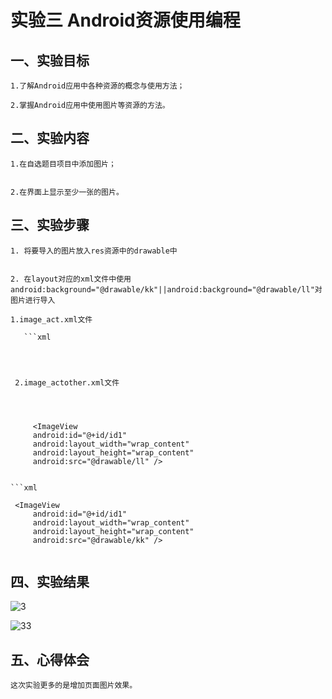 
    
   # 实验三 Android资源使用编程


   ## 一、实验目标
    
    1.了解Android应用中各种资源的概念与使用方法；
    
    2.掌握Android应用中使用图片等资源的方法。
    
    
   ## 二、实验内容
    
    
    1.在自选题目项目中添加图片；
    
    
    2.在界面上显示至少一张的图片。
    
    
   ## 三、实验步骤
    
    
    1. 将要导入的图片放入res资源中的drawable中
    
    
    2. 在layout对应的xml文件中使用android:background="@drawable/kk"||android:background="@drawable/ll"对图片进行导入  
    
    1.image_act.xml文件
    
       ```xml
   <ImageView
        android:id="@+id/id1"
        android:layout_width="wrap_content"
        android:layout_height="wrap_content"
        android:src="@drawable/kk" />
   ```
    
    
    
    2.image_actother.xml文件
    
  
    
    
        <ImageView
        android:id="@+id/id1"
        android:layout_width="wrap_content"
        android:layout_height="wrap_content"
        android:src="@drawable/ll" />
        
        
   ```xml
   
    <ImageView
        android:id="@+id/id1"
        android:layout_width="wrap_content"
        android:layout_height="wrap_content"
        android:src="@drawable/kk" />
        
   ```
    
 
    
   ## 四、实验结果
    
   ![3](https://raw.githubusercontent.com//hui23333/android-labs-2020/students/net1814080903120/3.png)
    
   ![33](https://raw.githubusercontent.com//hui23333/android-labs-2020/students/net1814080903120/33.png)
    
   ## 五、心得体会
    
    这次实验更多的是增加页面图片效果。
